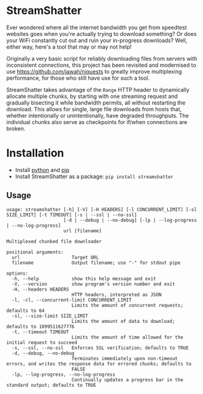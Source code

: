 # StreamShatter
Ever wondered where all the internet bandwidth you get from speedtest websites goes when you're actually trying to download something? Or does your WiFi constantly cut out and ruin your in-progress downloads? Well, either way, here's a tool that may or may not help!

Originally a very basic script for reliably downloading files from servers with inconsistent connections, this project has been revisited and modernised to use https://github.com/jawah/niquests to greatly improve multiplexing performance, for those who still have use for such a tool.

StreamShatter takes advantage of the `Range` HTTP header to dynamically allocate multiple chunks, by starting with one streaming request and gradually bisecting it while bandwidth permits, all without restarting the download. This allows for single, large file downloads from hosts that, whether intentionally or unintentionally, have degraded throughputs. The individual chunks also serve as checkpoints for if/when connections are broken.

# Installation
- Install [python](https://www.python.org) and [pip](https://pip.pypa.io/en/stable/)
- Install StreamShatter as a package:
`pip install streamshatter`

## Usage
```
usage: streamshatter [-h] [-V] [-H HEADERS] [-l CONCURRENT_LIMIT] [-sl SIZE_LIMIT] [-t TIMEOUT] [-s | --ssl | --no-ssl]
                     [-d | --debug | --no-debug] [-lp | --log-progress | --no-log-progress]
                     url [filename]

Multiplexed chunked file downloader

positional arguments:
  url                   Target URL
  filename              Output filename; use "-" for stdout pipe

options:
  -h, --help            show this help message and exit
  -V, --version         show program's version number and exit
  -H, --headers HEADERS
                        HTTP headers, interpreted as JSON
  -l, -cl, --concurrent-limit CONCURRENT_LIMIT
                        Limits the amount of concurrent requests; defaults to 64
  -sl, --size-limit SIZE_LIMIT
                        Limits the amount of data to download; defaults to 1099511627776
  -t, --timeout TIMEOUT
                        Limits the amount of time allowed for the initial request to succeed
  -s, --ssl, --no-ssl   Enforces SSL verification; defaults to TRUE
  -d, --debug, --no-debug
                        Terminates immediately upon non-timeout errors, and writes the response data for errored chunks; defaults to
                        FALSE
  -lp, --log-progress, --no-log-progress
                        Continually updates a progress bar in the standard output; defaults to TRUE
```